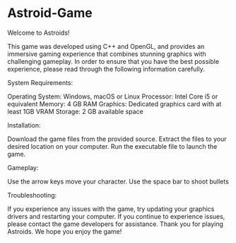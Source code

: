 # Astroid-Game

Welcome to Astroids!

This game was developed using C++ and OpenGL, and provides an immersive gaming experience that combines stunning graphics with challenging gameplay. In order to ensure that you have the best possible experience, please read through the following information carefully.

System Requirements:

Operating System: Windows, macOS or Linux
Processor: Intel Core i5 or equivalent
Memory: 4 GB RAM
Graphics: Dedicated graphics card with at least 1GB VRAM
Storage: 2 GB available space

Installation:

Download the game files from the provided source.
Extract the files to your desired location on your computer.
Run the executable file to launch the game.

Gameplay:

Use the arrow keys move your character.
Use the space bar to shoot bullets 

Troubleshooting:

If you experience any issues with the game, try updating your graphics drivers and restarting your computer.
If you continue to experience issues, please contact the game developers for assistance.
Thank you for playing Astroids. We hope you enjoy the game!
